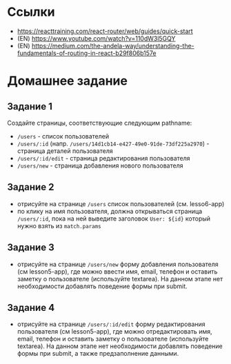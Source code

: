 # Ссылки

- https://reacttraining.com/react-router/web/guides/quick-start
- (EN) https://www.youtube.com/watch?v=110dW3l5GQY
- (EN) https://medium.com/the-andela-way/understanding-the-fundamentals-of-routing-in-react-b29f806b157e

# Домашнее задание

## Задание 1

Создайте страницы, соответствующие следующим pathname:
- `/users` - список пользователей
- `/users/:id` (напр. `/users/14d1cb14-e427-49e0-91de-73df225a2970`) - страница деталей пользователя
- `/users/:id/edit` - страница редактирования пользователя
- `/users/new` - страница добавления нового пользователя

## Задание 2
- отрисуйте на странице `/users` список пользователей (см. lesso6-app)
- по клику на имя пользователя, должна открываться страница `/users/:id`, пока на ней выведите заголовок
```User: ${id}```
который нужно взять из `match.params`

## Задание 3
- отрисуйте на странице `/users/new` форму добавления пользователя (см lesson5-app), где можно ввести имя, email, телефон и оставить заметку о пользователе (используйте textarea). На данном этапе нет необходимости добавлять поведение формы при submit.


## Задание 4
- отрисуйте на странице `/users/:id/edit` форму редактирования пользователя (см lesson5-app), где можно отредактировать имя, email, телефон и оставить заметку о пользователе (используйте textarea). На данном этапе нет необходимости добавлять поведение формы при submit, а также предзаполнение данными.